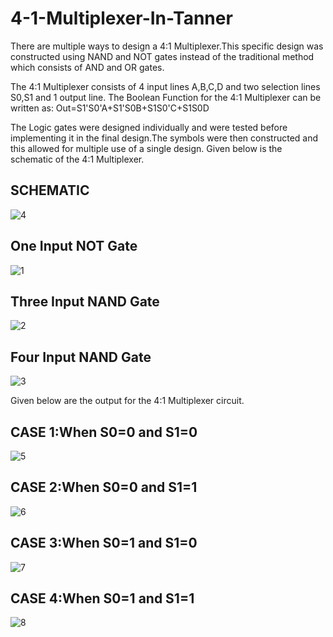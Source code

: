 # 4-1-Multiplexer-In-Tanner
There are multiple ways to design a 4:1 Multiplexer.This specific design was constructed using NAND and NOT gates instead of the traditional method which consists of AND and OR gates.

The 4:1 Multiplexer consists of 4 input lines A,B,C,D and two selection lines S0,S1 and 1 output line.
The Boolean Function for the 4:1 Multiplexer can be written as:
Out=S1'S0'A+S1'S0B+S1S0'C+S1S0D

The Logic gates were designed individually and were tested before implementing it in the final design.The symbols were then constructed and this allowed for multiple use of a single design.
Given below is the schematic of the 4:1 Multiplexer.

SCHEMATIC
--
![4](https://github.com/JAustin10/4-1-Multiplexer/assets/133579820/d4969aeb-fbc5-44d6-9110-f8245119c003)

One Input NOT Gate
--
![1](https://github.com/JAustin10/4-1-Multiplexer/assets/133579820/eb027117-d17b-43cb-bfca-0cd4f4fca3af)

Three Input NAND Gate
--
![2](https://github.com/JAustin10/4-1-Multiplexer/assets/133579820/3b5723fd-3519-4e4e-90c9-cfc432b3a2e7)

Four Input NAND Gate
--
![3](https://github.com/JAustin10/4-1-Multiplexer/assets/133579820/2d0bc436-d1e1-42b1-81a6-fbe8a86cb9ba)

Given below are the output for the 4:1 Multiplexer circuit.

CASE 1:When S0=0 and S1=0
--
![5](https://github.com/JAustin10/4-1-Multiplexer/assets/133579820/9338fb70-80be-4115-b872-71e08422e0a8)

CASE 2:When S0=0 and S1=1
--
![6](https://github.com/JAustin10/4-1-Multiplexer/assets/133579820/f57b0bc6-3cbc-4e63-b753-62139dedc967)

CASE 3:When S0=1 and S1=0
--
![7](https://github.com/JAustin10/4-1-Multiplexer/assets/133579820/75e5f762-3aef-4604-9d45-952af83a307a)

CASE 4:When S0=1 and S1=1
--
![8](https://github.com/JAustin10/4-1-Multiplexer/assets/133579820/cc9c4bc1-3a19-4608-b014-5808774875dd)


